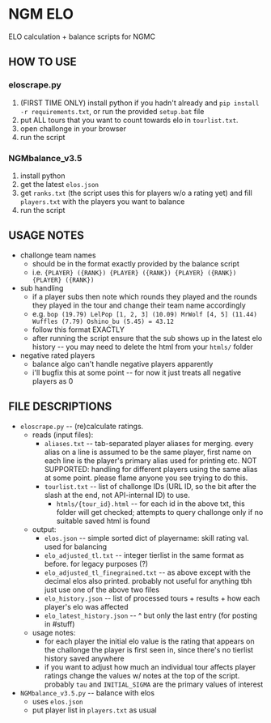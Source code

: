 # NGM ELO

ELO calculation + balance scripts for NGMC

## HOW TO USE

### eloscrape.py 

1. (FIRST TIME ONLY) install python if you hadn't already and `pip install -r requirements.txt`, or run the provided `setup.bat` file
2. put ALL tours that you want to count towards elo in `tourlist.txt`.
3. open challonge in your browser
4. run the script 

### NGMbalance_v3.5 

1. install python 
2. get the latest `elos.json` 
3. get `ranks.txt` (the script uses this for players w/o a rating yet) and fill `players.txt` with the players you want to balance 
4. run the script

## USAGE NOTES

- challonge team names 
	- should be in the format exactly provided by the balance script 
	- i.e. `{PLAYER} ({RANK}) {PLAYER} ({RANK}) {PLAYER} ({RANK}) {PLAYER} ({RANK}) `
- sub handling 
	- if a player subs then note which rounds they played and the rounds they played in the tour and change their team name accordingly
	- e.g. `bop (19.79) LelPop [1, 2, 3] (10.09) MrWolf [4, 5] (11.44) Wuffles (7.79) Oshino_bu (5.45) = 43.12`
	- follow this format EXACTLY
	- after running the script ensure that the sub shows up in the latest elo history -- you may need to delete the html from your `htmls/` folder
- negative rated players 
	- balance algo can't handle negative players apparently 
	- i'll bugfix this at some point -- for now it just treats all negative players as 0

## FILE DESCRIPTIONS

- `eloscrape.py` -- (re)calculate ratings.
	- reads (input files):
		- `aliases.txt` -- tab-separated player aliases for merging. every alias on a line is assumed to be the same player, first name on each line  is the player's primary alias used for printing etc. NOT SUPPORTED: handling for different players using the same alias at some point. please flame anyone you see trying to do this.
		- `tourlist.txt` -- list of challonge IDs (URL ID, so the bit after the slash at the end, not API-internal ID) to use.
			- `htmls/{tour_id}.html` -- for each id in the above txt, this folder will get checked; attempts to query challonge only if no suitable saved html is found 
	- output:
		- `elos.json` -- simple sorted dict of playername: skill rating val. used for balancing
		- `elo_adjusted_tl.txt` -- integer tierlist in the same format as before. for legacy purposes (?)
		- `elo_adjusted_tl_finegrained.txt` -- as above except with the decimal elos also printed. probably not useful for anything tbh just use one of the above two files 
		- `elo_history.json` -- list of processed tours + results + how each player's elo was affected 
		- `elo_latest_history.json` -- ^ but only the last entry (for posting in #stuff)
	- usage notes:
		- for each player the initial elo value is the rating that appears on the challonge the player is first seen in, since there's no tierlist history saved anywhere 
		- if you want to adjust how much an individual tour affects player ratings change the values w/ notes at the top of the script. probably `tau` and `INITIAL_SIGMA` are the primary values of interest
- `NGMbalance_v3.5.py` -- balance with elos 
	- uses `elos.json` 
	- put player list in `players.txt` as usual 